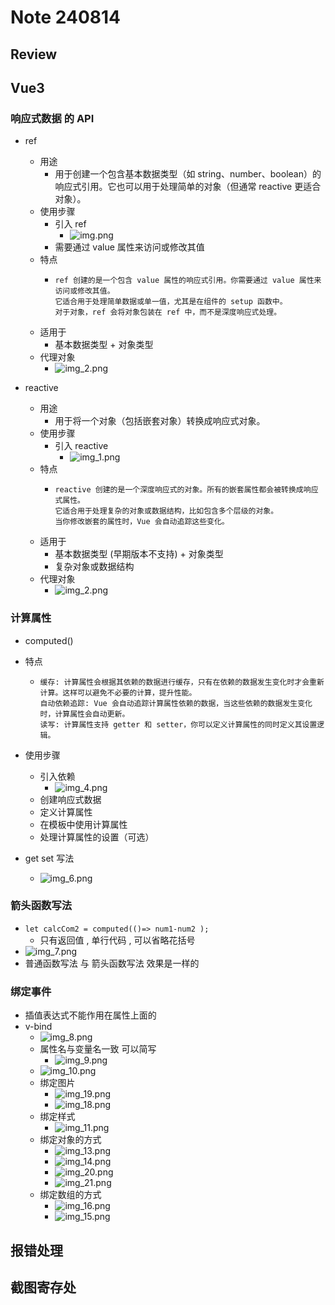 # Note 240814

## Review

## Vue3

### 响应式数据 的 API

- ref
    - 用途
        - 用于创建一个包含基本数据类型（如 string、number、boolean）的响应式引用。它也可以用于处理简单的对象（但通常 reactive
          更适合对象）。
    - 使用步骤
        - 引入 ref
            - ![img.png](img.png)
        - 需要通过 value 属性来访问或修改其值
    - 特点
        - ``````      
          ref 创建的是一个包含 value 属性的响应式引用。你需要通过 value 属性来访问或修改其值。
          它适合用于处理简单数据或单一值，尤其是在组件的 setup 函数中。
          对于对象，ref 会将对象包装在 ref 中，而不是深度响应式处理。
    - 适用于
        - 基本数据类型 + 对象类型
    - 代理对象
        - ![img_2.png](img_2.png)

- reactive
    - 用途
        - 用于将一个对象（包括嵌套对象）转换成响应式对象。
    - 使用步骤
        - 引入 reactive
            - ![img_1.png](img_1.png)
    - 特点
        - ``````
          reactive 创建的是一个深度响应式的对象。所有的嵌套属性都会被转换成响应式属性。
          它适合用于处理复杂的对象或数据结构，比如包含多个层级的对象。
          当你修改嵌套的属性时，Vue 会自动追踪这些变化。
    - 适用于
        - 基本数据类型 (早期版本不支持) + 对象类型
        - 复杂对象或数据结构
    - 代理对象
        - ![img_2.png](img_2.png)

### 计算属性

- computed()
- 特点
    - ``````
      缓存: 计算属性会根据其依赖的数据进行缓存，只有在依赖的数据发生变化时才会重新计算。这样可以避免不必要的计算，提升性能。
      自动依赖追踪: Vue 会自动追踪计算属性依赖的数据，当这些依赖的数据发生变化时，计算属性会自动更新。
      读写: 计算属性支持 getter 和 setter，你可以定义计算属性的同时定义其设置逻辑。

- 使用步骤
    - 引入依赖
        - ![img_4.png](img_4.png)
    - 创建响应式数据
    - 定义计算属性
    - 在模板中使用计算属性
    - 处理计算属性的设置（可选）

- get set 写法
    - ![img_6.png](img_6.png)

### 箭头函数写法

- `let calcCom2 = computed(()=> num1-num2 );`
    - 只有返回值 , 单行代码 , 可以省略花括号
- ![img_7.png](img_7.png)
- 普通函数写法 与 箭头函数写法 效果是一样的

### 绑定事件

- 插值表达式不能作用在属性上面的
- v-bind
    - ![img_8.png](img_8.png)
    - 属性名与变量名一致 可以简写
        - ![img_9.png](img_9.png)
    - ![img_10.png](img_10.png)
    - 绑定图片
        - ![img_19.png](img_19.png)
        - ![img_18.png](img_18.png)
    - 绑定样式
        - ![img_11.png](img_11.png)
    - 绑定对象的方式
        - ![img_13.png](img_13.png)
        - ![img_14.png](img_14.png) 
        - ![img_20.png](img_20.png)
        - ![img_21.png](img_21.png)
    - 绑定数组的方式
        - ![img_16.png](img_16.png)
        - ![img_15.png](img_15.png)

## 报错处理

## 截图寄存处